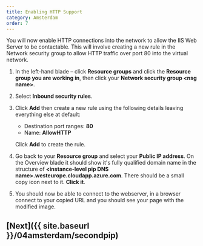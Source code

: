 ```yaml
---
title: Enabling HTTP Support
category: Amsterdam
order: 7
---
```


You will now enable HTTP connections into the network to allow the IIS Web Server to be contactable. This will involve creating a new rule in the Network security group to allow HTTP traffic over port 80 into the virtual network.

1. In the left-hand blade – click **Resource groups** and click the **Resource group you are working in**, then click your **Network security group <nsg name\>**.

1. Select **Inbound security rules**.

1. Click **Add** then create a new rule using the following details leaving everything else at default:
    - Destination port ranges: **80**
    - Name: **AllowHTTP**

    Click **Add** to create the rule.

1. Go back to your **Resource group** and select your **Public IP address**. On the Overview blade it should show it's fully qualified domain name in the structure of **\<instance-level pip DNS name\>.westeurope.cloudapp.azure.com**. There should be a small copy icon next to it. **Click it**.

1. You should now be able to connect to the webserver, in a browser connect to your copied URL and you should see your page with the modified image.

## [Next]({{ site.baseurl }}/04amsterdam/secondpip)